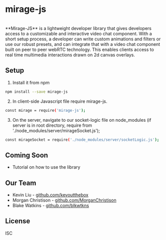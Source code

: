 # mirage-js

</br>
**Mirage-JS**  is a lightweight developer library that gives developers access to a customizable and interactive video chat component.
With a short setup process, a developer can write custom animations and filters or use our robust presets, and can integrate that with a video chat component built on peer to peer webRTC technology. This enables clients access to real time multimedia interactions drawn on 2d canvas overlays.


## Setup

1. Install it from npm
```bash
npm install --save mirage-js
```
2. In client-side Javascript file require mirage-js.
```bash
const mirage = require('mirage-js');
```
3. On the server, navigate to our socket-logic file on node_modules (if server is in root directory, require from './node_modules/server/mirageSocket.js');
```bash
const mirageSocket = require('./node_modules/server/socketLogic.js');
```


## Coming Soon

* Tutorial on how to use the library


## Our Team
* Kevin Liu - [github.com/kevoutthebox](https://github.com/kevoutthebox)
* Morgan Christison - [github.com/MorganChristison](https://github.com/MorganChristison)
* Blake Watkins - [github.com/blkwtkns](https://github.com/blkwtkns)

## License
ISC
